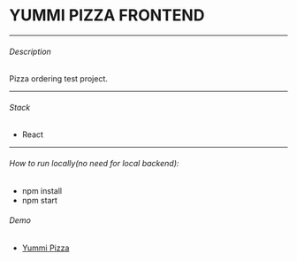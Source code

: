 # YUMMI PIZZA FRONTEND
------

###### Description

Pizza ordering test project.

------

###### Stack

- React

------

###### How to run locally(no need for local backend):

- npm install
- npm start

###### Demo

- [Yummi Pizza](https://yummi-pizza-frontend.herokuapp.com/ "Yummi Pizza")
